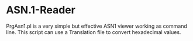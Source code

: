 # ASN.1-Reader
PrgAsn1.pl is a very simple but effective ASN1 viewer working as command line.  This script can use a Translation file to convert hexadecimal values.
